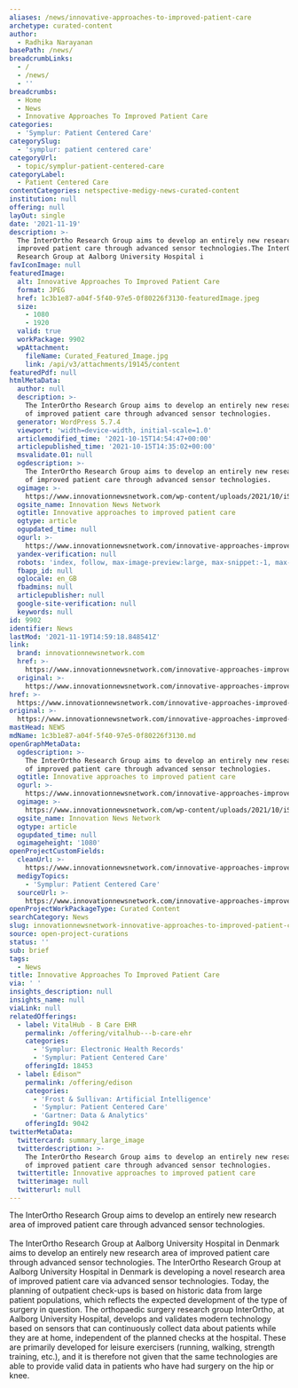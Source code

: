```yaml
---
aliases: /news/innovative-approaches-to-improved-patient-care
archetype: curated-content
author:
  - Radhika Narayanan
basePath: /news/
breadcrumbLinks:
  - /
  - /news/
  - ''
breadcrumbs:
  - Home
  - News
  - Innovative Approaches To Improved Patient Care
categories:
  - 'Symplur: Patient Centered Care'
categorySlug:
  - 'symplur: patient centered care'
categoryUrl:
  - topic/symplur-patient-centered-care
categoryLabel:
  - Patient Centered Care
contentCategories: netspective-medigy-news-curated-content
institution: null
offering: null
layOut: single
date: '2021-11-19'
description: >-
  The InterOrtho Research Group aims to develop an entirely new research area of
  improved patient care through advanced sensor technologies.The InterOrtho
  Research Group at Aalborg University Hospital i
favIconImage: null
featuredImage:
  alt: Innovative Approaches To Improved Patient Care
  format: JPEG
  href: 1c3b1e87-a04f-5f40-97e5-0f80226f3130-featuredImage.jpeg
  size:
    - 1080
    - 1920
  valid: true
  workPackage: 9902
  wpAttachment:
    fileName: Curated_Featured_Image.jpg
    link: /api/v3/attachments/19145/content
featuredPdf: null
htmlMetaData:
  author: null
  description: >-
    The InterOrtho Research Group aims to develop an entirely new research area
    of improved patient care through advanced sensor technologies.
  generator: WordPress 5.7.4
  viewport: 'width=device-width, initial-scale=1.0'
  articlemodified_time: '2021-10-15T14:54:47+00:00'
  articlepublished_time: '2021-10-15T14:35:02+00:00'
  msvalidate.01: null
  ogdescription: >-
    The InterOrtho Research Group aims to develop an entirely new research area
    of improved patient care through advanced sensor technologies.
  ogimage: >-
    https://www.innovationnewsnetwork.com/wp-content/uploads/2021/10/iStocksudok1-619636894.jpg
  ogsite_name: Innovation News Network
  ogtitle: Innovative approaches to improved patient care
  ogtype: article
  ogupdated_time: null
  ogurl: >-
    https://www.innovationnewsnetwork.com/innovative-approaches-improved-patient-care/15054/
  yandex-verification: null
  robots: 'index, follow, max-image-preview:large, max-snippet:-1, max-video-preview:-1'
  fbapp_id: null
  oglocale: en_GB
  fbadmins: null
  articlepublisher: null
  google-site-verification: null
  keywords: null
id: 9902
identifier: News
lastMod: '2021-11-19T14:59:18.848541Z'
link:
  brand: innovationnewsnetwork.com
  href: >-
    https://www.innovationnewsnetwork.com/innovative-approaches-improved-patient-care/15054/
  original: >-
    https://www.innovationnewsnetwork.com/innovative-approaches-improved-patient-care/15054/
href: >-
  https://www.innovationnewsnetwork.com/innovative-approaches-improved-patient-care/15054/
original: >-
  https://www.innovationnewsnetwork.com/innovative-approaches-improved-patient-care/15054/
mastHead: NEWS
mdName: 1c3b1e87-a04f-5f40-97e5-0f80226f3130.md
openGraphMetaData:
  ogdescription: >-
    The InterOrtho Research Group aims to develop an entirely new research area
    of improved patient care through advanced sensor technologies.
  ogtitle: Innovative approaches to improved patient care
  ogurl: >-
    https://www.innovationnewsnetwork.com/innovative-approaches-improved-patient-care/15054/
  ogimage: >-
    https://www.innovationnewsnetwork.com/wp-content/uploads/2021/10/iStocksudok1-619636894.jpg
  ogsite_name: Innovation News Network
  ogtype: article
  ogupdated_time: null
  ogimageheight: '1080'
openProjectCustomFields:
  cleanUrl: >-
    https://www.innovationnewsnetwork.com/innovative-approaches-improved-patient-care/15054/
  medigyTopics:
    - 'Symplur: Patient Centered Care'
  sourceUrl: >-
    https://www.innovationnewsnetwork.com/innovative-approaches-improved-patient-care/15054/
openProjectWorkPackageType: Curated Content
searchCategory: News
slug: innovationnewsnetwork-innovative-approaches-to-improved-patient-care
source: open-project-curations
status: ''
sub: brief
tags:
  - News
title: Innovative Approaches To Improved Patient Care
via: ' '
insights_description: null
insights_name: null
viaLink: null
relatedOfferings:
  - label: VitalHub - B Care EHR
    permalink: /offering/vitalhub---b-care-ehr
    categories:
      - 'Symplur: Electronic Health Records'
      - 'Symplur: Patient Centered Care'
    offeringId: 18453
  - label: Edison™
    permalink: /offering/edison
    categories:
      - 'Frost & Sullivan: Artificial Intelligence'
      - 'Symplur: Patient Centered Care'
      - 'Gartner: Data & Analytics'
    offeringId: 9042
twitterMetaData:
  twittercard: summary_large_image
  twitterdescription: >-
    The InterOrtho Research Group aims to develop an entirely new research area
    of improved patient care through advanced sensor technologies.
  twittertitle: Innovative approaches to improved patient care
  twitterimage: null
  twitterurl: null
---
```

<p>The InterOrtho Research Group aims to develop an entirely new research area of improved patient care through advanced sensor technologies.<br><br>The InterOrtho Research Group at Aalborg University Hospital in Denmark aims to develop an entirely new research area of improved patient care through advanced sensor technologies.
The InterOrtho Research Group at Aalborg University Hospital in Denmark is developing a novel research area of improved patient care via advanced sensor technologies.
Today, the planning of outpatient check-ups is based on historic data from large patient populations, which reflects the expected development of the type of surgery in question.
The orthopaedic surgery research group InterOrtho, at Aalborg University Hospital, develops and validates modern technology based on sensors that can continuously collect data about patients while they are at home, independent of the planned checks at the hospital.
These are primarily developed for leisure exercisers (running, walking, strength training, etc.), and it is therefore not given that the same technologies are able to provide valid data in patients who have had surgery on the hip or knee.</p>